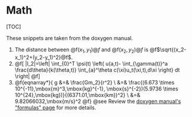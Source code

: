 # Math

[TOC]

These snippets are taken from the doxygen manual.

1. The distance between @f$(x_1,y_1)@f$ and @f$(x_2,y_2)@f$ is @f$\sqrt{(x_2-x_1)^2+(y_2-y_1)^2}@f$.
2. @f[
    |I_2|=\left| \int_{0}^T \psi(t)
             \left\{
                u(a,t)-
                \int_{\gamma(t)}^a
                \frac{d\theta}{k(\theta,t)}
                \int_{a}^\theta c(\xi)u_t(\xi,t)\,d\xi
             \right\} dt
          \right|
   @f]
3. @f{eqnarray*}{
        g &=& \frac{Gm_2}{r^2} \\
          &=& \frac{(6.673 \times 10^{-11}\,\mbox{m}^3\,\mbox{kg}^{-1}\,
              \mbox{s}^{-2})(5.9736 \times 10^{24}\,\mbox{kg})}{(6371.01\,\mbox{km})^2} \\
          &=& 9.82066032\,\mbox{m/s}^2
   @f}
@see Review the [doxygen manual's "formulas" page](https://www.doxygen.nl/manual/formulas.html) for more details.
